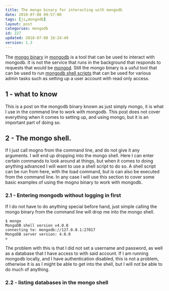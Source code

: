 ```yaml
---
title: The mongo binary for interacting with mongodb
date: 2018-07-08 09:57:00
tags: [js,mongodb]
layout: post
categories: mongodb
id: 227
updated: 2018-07-08 10:24:49
version: 1.3
---
```


The [mongo binary](https://docs.mongodb.com/manual/reference/program/mongo/) in [mongodb](https://www.mongodb.com/) is a tool that can be used to interact with mongodb. It is not the service that runs in the background that responds to requests that would be [mongod](/2018/07/08/mongodb-the-mongod-binary/). Still the mongo binary is a usful tool that can be used to run [mongodb shell scripts](/2018/07/05/mongodb-making-shell-scripts/) that can be used for various admin tasks such as setting up a user account with read only access.

<!-- more -->

## 1 - what to know

This is a post on the mongodb binary known as just simply mongo, it is what I use in the command line to work with mongodb. This post does not cover everything when it comes to setting up, and using mongo, but it is an important part of doing so.

## 2 - The mongo shell.

If I just call mogno from the command line, and do not give it any arguments. I will end up dropping into the mongo shell. Here I can enter certain commands to look around at things, but when it comes to doing anything advanced I will want to use a shell script to do so. A shell script can be run from here, with the load command, but is can also be executed from the command line. In any case I will use this section to cover some basic examples of using the mogno binary to work with mongodb.

### 2.1 - Entering mongodb without logging in first

If I do not have to do anything special before hand, just simple calling the mongo binary from the command line will drop me into the mongo shell.

```
$ mongo
MongoDB shell version v4.0.0
connecting to: mongodb://127.0.0.1:27017
MongoDB server version: 4.0.0
>
```

The problem with this is that I did not set a username and password, as well as a database that I have access to with said account. If I am running mongodb locally, and I have authentication disabled, this is not a problem, otherwise it is as I might be able to get into the shell, but I will not be able to do much of anything.

### 2.2 - listing databases in the mongo shell
